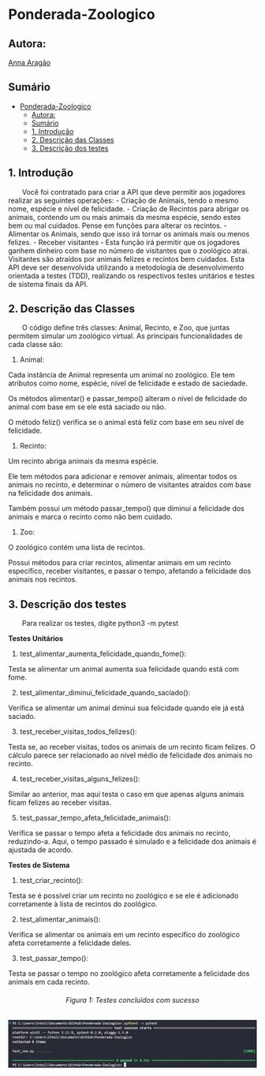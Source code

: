 # Ponderada-Zoologico

## Autora: 

<a href="https://www.linkedin.com/in/anna-aragao/"> Anna Aragão </a>


## Sumário

- [Ponderada-Zoologico](#ponderada-zoologico)
  - [Autora:](#autora)
  - [Sumário](#sumário)
  - [1. Introdução](#1-introdução)
  - [2. Descrição das Classes](#2-descrição-das-classes)
  - [3. Descrição dos testes](#3-descrição-dos-testes)

## 1. Introdução 

&emsp;&emsp;Você foi contratado para criar a API que deve permitir aos jogadores realizar as seguintes operações: - Criação de Animais, tendo o mesmo nome, espécie e nível de felicidade. - Criação de Recintos para abrigar os animais, contendo um ou mais animais da mesma espécie, sendo estes bem ou mal cuidados. Pense em funções para alterar os recintos. - Alimentar os Animais, sendo que isso irá tornar os animais mais ou menos felizes. - Receber visitantes - Esta função irá permitir que os jogadores ganhem dinheiro com base no número de visitantes que o zoológico atrai. Visitantes são atraídos por animais felizes e recintos bem cuidados. Esta API deve ser desenvolvida utilizando a metodologia de desenvolvimento orientada a testes (TDD), realizando os respectivos testes unitários e testes de sistema finais da API.

## 2. Descrição das Classes

&emsp;&emsp;O código define três classes: Animal, Recinto, e Zoo, que juntas permitem simular um zoológico virtual. As principais funcionalidades de cada classe são:

1. Animal: 

Cada instância de Animal representa um animal no zoológico. Ele tem atributos como nome, espécie, nível de felicidade e estado de saciedade.

Os métodos alimentar() e passar_tempo() alteram o nível de felicidade do animal com base em se ele está saciado ou não.

O método feliz() verifica se o animal está feliz com base em seu nível de felicidade.

1. Recinto:

Um recinto abriga animais da mesma espécie.

Ele tem métodos para adicionar e remover animais, alimentar todos os animais no recinto, e determinar o número de visitantes atraídos com base na felicidade dos animais.

Também possui um método passar_tempo() que diminui a felicidade dos animais e marca o recinto como não bem cuidado.

1. Zoo:

O zoológico contém uma lista de recintos.

Possui métodos para criar recintos, alimentar animais em um recinto específico, receber visitantes, e passar o tempo, afetando a felicidade dos animais nos recintos.

## 3. Descrição dos testes

&emsp;&emsp;Para realizar os testes, digite python3 -m pytest

**Testes Unitários**

1. test_alimentar_aumenta_felicidade_quando_fome():

Testa se alimentar um animal aumenta sua felicidade quando está com fome.

2. test_alimentar_diminui_felicidade_quando_saciado():
   
Verifica se alimentar um animal diminui sua felicidade quando ele já está saciado.

3. test_receber_visitas_todos_felizes():
   
Testa se, ao receber visitas, todos os animais de um recinto ficam felizes. O cálculo parece ser relacionado ao nível médio de felicidade dos animais no recinto.

4. test_receber_visitas_alguns_felizes():

Similar ao anterior, mas aqui testa o caso em que apenas alguns animais ficam felizes ao receber visitas.

5. test_passar_tempo_afeta_felicidade_animais():

Verifica se passar o tempo afeta a felicidade dos animais no recinto, reduzindo-a. Aqui, o tempo passado é simulado e a felicidade dos animais é ajustada de acordo.

**Testes de Sistema**

1. test_criar_recinto():

Testa se é possível criar um recinto no zoológico e se ele é adicionado corretamente à lista de recintos do zoológico.

2. test_alimentar_animais():

Verifica se alimentar os animais em um recinto específico do zoológico afeta corretamente a felicidade deles.

3. test_passar_tempo():

Testa se passar o tempo no zoológico afeta corretamente a felicidade dos animais em cada recinto.

<h6 align="center"> Figura 1: Testes concluídos com sucesso </h6>

<div style="text-align: center;">
  <img src="./imagens/test.png">
</div>